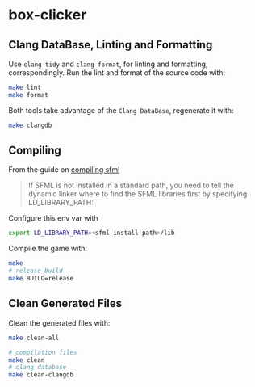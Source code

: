 # box-clicker

## Clang DataBase, Linting and Formatting

Use `clang-tidy` and `clang-format`, for linting and formatting,
correspondingly. Run the lint and format of the source code with:

```bash
make lint
make format
```

Both tools take advantage of the `Clang DataBase`, regenerate it with:

```bash
make clangdb
```

## Compiling

From the guide on [compiling sfml](https://www.sfml-dev.org/tutorials/3.0/getting-started/linux/#compiling-an-sfml-program)

> If SFML is not installed in a standard path, you need to tell the dynamic
> linker where to find the SFML libraries first by specifying LD_LIBRARY_PATH:

Configure this env var with

```bash
export LD_LIBRARY_PATH=<sfml-install-path>/lib
```

Compile the game with:

```bash
make
# release build
make BUILD=release
```

## Clean Generated Files

Clean the generated files with:

```bash
make clean-all

# compilation files
make clean
# clang database
make clean-clangdb
```
